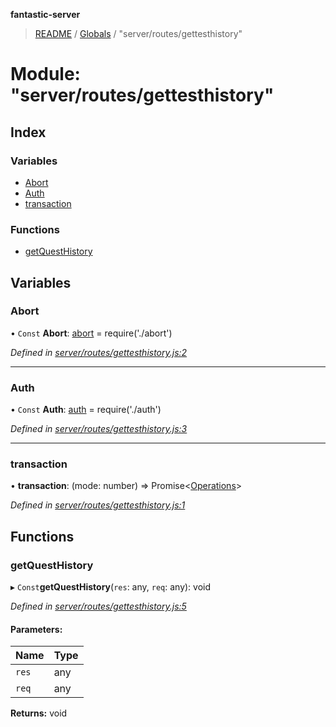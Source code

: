 **fantastic-server**

> [README](../README.md) / [Globals](../globals.md) / "server/routes/gettesthistory"

# Module: "server/routes/gettesthistory"

## Index

### Variables

* [Abort](_server_routes_gettesthistory_.md#abort)
* [Auth](_server_routes_gettesthistory_.md#auth)
* [transaction](_server_routes_gettesthistory_.md#transaction)

### Functions

* [getQuestHistory](_server_routes_gettesthistory_.md#getquesthistory)

## Variables

### Abort

• `Const` **Abort**: [abort](_server_routes_abort_.md#abort) = require('./abort')

*Defined in [server/routes/gettesthistory.js:2](https://github.com/besimorhino/project-fantastic/blob/a9b4b41/server/routes/gettesthistory.js#L2)*

___

### Auth

• `Const` **Auth**: [auth](_server_routes_auth_index_.md#auth) = require('./auth')

*Defined in [server/routes/gettesthistory.js:3](https://github.com/besimorhino/project-fantastic/blob/a9b4b41/server/routes/gettesthistory.js#L3)*

___

### transaction

•  **transaction**: (mode: number) => Promise\<[Operations](_packages_fantastic_utils_db_types_d_.md#operations)>

*Defined in [server/routes/gettesthistory.js:1](https://github.com/besimorhino/project-fantastic/blob/a9b4b41/server/routes/gettesthistory.js#L1)*

## Functions

### getQuestHistory

▸ `Const`**getQuestHistory**(`res`: any, `req`: any): void

*Defined in [server/routes/gettesthistory.js:5](https://github.com/besimorhino/project-fantastic/blob/a9b4b41/server/routes/gettesthistory.js#L5)*

#### Parameters:

Name | Type |
------ | ------ |
`res` | any |
`req` | any |

**Returns:** void
